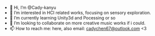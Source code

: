 - 👋 Hi, I’m @Cady-kanyu
- 👀 I’m interested in HCI related works, focusing on sensory exploration.
- 🌱 I’m currently learning Unity3d and Pocessing or so
- 💞️ I’m looking to collaborate on more creative music works if i could.
- 📫 How to reach me: here, also email: cadychen67@outlook.com <3

<!---
Cady-kanyu/Cady-kanyu is a ✨ special ✨ repository because its `README.md` (this file) appears on your GitHub profile.
You can click the Preview link to take a look at your changes.
--->
